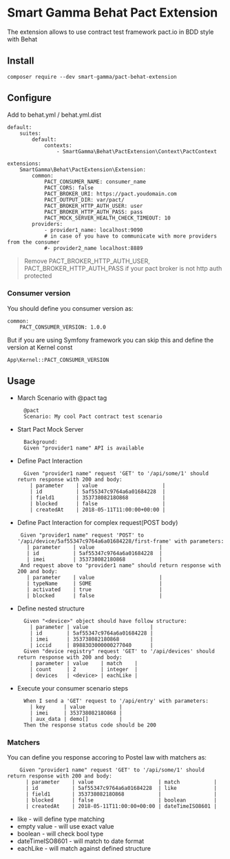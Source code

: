 # Smart Gamma Behat Pact Extension

The extension allows to use contract test framework pact.io in BDD style with Behat

## Install

``
composer require --dev smart-gamma/pact-behat-extension
`` 

## Configure

Add to behat.yml / behat.yml.dist

    default:
        suites:
            default:
                contexts:
                    - SmartGamma\Behat\PactExtension\Context\PactContext
                
    extensions:
        SmartGamma\Behat\PactExtension\Extension:
            common:
                PACT_CONSUMER_NAME: consumer_name
                PACT_CORS: false
                PACT_BROKER_URI: https://pact.youdomain.com
                PACT_OUTPUT_DIR: var/pact/
                PACT_BROKER_HTTP_AUTH_USER: user
                PACT_BROKER_HTTP_AUTH_PASS: pass
                PACT_MOCK_SERVER_HEALTH_CHECK_TIMEOUT: 10
            providers:
                - provider1_name: localhost:9090
                # in case of you have to communicate with more providers from the consumer 
                #- provider2_name localhost:8889


> Remove  PACT_BROKER_HTTP_AUTH_USER, PACT_BROKER_HTTP_AUTH_PASS if your pact broker is not http auth  protected

### Consumer version

You should define you consumer version as:

    common:
        PACT_CONSUMER_VERSION: 1.0.0

But if you are using Symfony framework you can skip this and define the version at Kernel const 

    App\Kernel::PACT_CONSUMER_VERSION
    
## Usage

- March Scenario with @pact tag


        @pact
        Scenario: My cool Pact contract test scenario


- Start Pact Mock Server

        Background:
        Given "provider1 name" API is available
   

- Define Pact Interaction

        Given "provider1 name" request 'GET' to '/api/some/1' should return response with 200 and body:
          | parameter    | value                     |
          | id           | 5af55347c9764a6a01684228  |
          | field1       | 35373808218O868           |
          | blocked      | false                     |
          | createdAt    | 2018-05-11T11:00:00+00:00 |

 - Define Pact Interaction for complex request(POST body)
 
        Given "provider1 name" request 'POST' to '/api/device/5af55347c9764a6a01684228/first-frame' with parameters:
          | parameter    | value                     |
          | id           | 5af55347c9764a6a01684228  |
          | imei         | 35373808218O868           |
        And request above to "provider1 name" should return response with 200 and body:
          | parameter    | value                     | 
          | typeName     | SOME                      | 
          | activated    | true                      | 
          | blocked      | false                     | 

- Define nested structure

        Given "<device>" object should have follow structure:
          | parameter | value                    |
          | id        | 5af55347c9764a6a01684228 |
          | imei      | 35373808218O868          |
          | iccid     | 89883O3000000277040      |
        Given "device registry" request 'GET' to '/api/devices' should return response with 200 and body:
          | parameter | value    | match    |
          | count     | 2        | integer  |
          | devices   | <device> | eachLike |
          
- Execute your consumer scenario steps  

        When I send a 'GET' request to '/api/entry' with parameters:
          | key      | value           |
          | imei     | 35373808218O868 |
          | aux_data | demo[]          |
        Then the response status code should be 200   
        
### Matchers
        
You can define you response accoring to Postel law with matchers as:
        
        Given "provider1 name" request 'GET' to '/api/some/1' should return response with 200 and body:
          | parameter    | value                     | match           |
          | id           | 5af55347c9764a6a01684228  | like            |
          | field1       | 35373808218O868           |                 | 
          | blocked      | false                     | boolean         |
          | createdAt    | 2018-05-11T11:00:00+00:00 | dateTimeISO8601 |
 
 - like - will define type matching
 - empty value - will use exact value
 - boolean - will check bool type
 - dateTimeISO8601 - will match to date format
 - eachLike - will match against defined structure
 